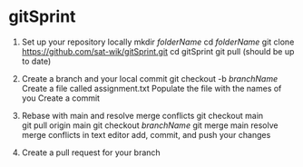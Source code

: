 # gitSprint

1. Set up your repository locally 
  mkdir _folderName_
  cd _folderName_
  git clone https://github.com/sat-wik/gitSprint.git
  cd gitSprint
  git pull (should be up to date) 

2. Create a branch and your local commit 
  git checkout -b _branchName_
  Create a file called assignment.txt 
  Populate the file with the names of you
  Create a commit 

3. Rebase with main and resolve merge conflicts 
  git checkout main  
  git pull origin main 
  git checkout _branchName_
  git merge main 
  resolve merge conflicts in text editor 
  add, commit, and push your changes 

4. Create a pull request for your branch 
